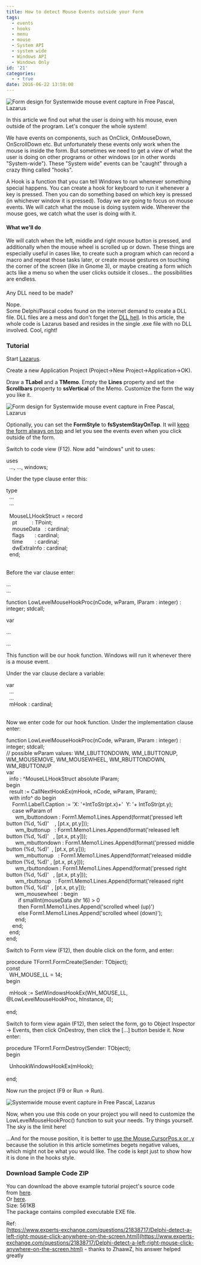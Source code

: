 ```yaml
---
title: How to detect Mouse Events outside your Form
tags:
  - events
  - hooks
  - menu
  - mouse
  - System API
  - system wide
  - Windows API
  - Windows Only
id: '21'
categories:
  - - true
date: 2016-06-22 13:59:00
---
```


![Form design for Systemwide mouse event capture in Free Pascal, Lazarus](how-to-detect-mouse-events-outside-your/Systemwide-Mouse-events-thumb.gif "Form design for Systemwide mouse event capture in Free Pascal, Lazarus")

In this article we find out what the user is doing with his mouse, even outside of the program. Let's conquer the whole system!
<!-- more -->
  
  
We have events on components, such as OnClick, OnMouseDown, OnScrollDown etc. But unfortunately these events only work when the mouse is inside the form. But sometimes we need to get a view of what the user is doing on other programs or other windows (or in other words "System-wide"). These "System wide" events can be "caught" through a crazy thing called "hooks".  
  
A Hook is a function that you can tell Windows to run whenever something special happens. You can create a hook for keyboard to run it whenever a key is pressed. Then you can do something based on which key is pressed (in whichever window it is pressed). Today we are going to focus on mouse events. We will catch what the mouse is doing system wide. Wherever the mouse goes, we catch what the user is doing with it.  
  

#### What we'll do

We will catch when the left, middle and right mouse button is pressed, and additionally when the mouse wheel is scrolled up or down. These things are especially useful in cases like, to create such a program which can record a macro and repeat those tasks later, or create mouse gestures on touching the corner of the screen (like in Gnome 3), or maybe creating a form which acts like a menu so when the user clicks outside it closes... the possibilities are endless.  
  
  

#### 

Any DLL need to be made?

Nope.  
Some Delphi/Pascal codes found on the internet demand to create a DLL file. DLL files are a mess and don't forget the [DLL hell](https://en.wikipedia.org/wiki/DLL_Hell). In this article, the whole code is Lazarus based and resides in the single .exe file with no DLL involved. Cool, right!  
  

### Tutorial

Start [Lazarus](http://lazarus-ide.org/).  
  
Create a new Application Project (Project->New Project->Application->OK).  
  
Draw a **TLabel** and a **TMemo**. Empty the **Lines** property and set the **Scrollbars** property to **ssVertical** of the Memo. Customize the form the way you like it.  
  

![Form design for Systemwide mouse event capture in Free Pascal, Lazarus](how-to-detect-mouse-events-outside-your/Systemwide-Mouse-events-1.gif "Form design for Systemwide mouse event capture in Free Pascal, Lazarus")

  
  
Optionally, you can set the **FormStyle** to **fsSystemStayOnTop**. It will [keep the form always on top](http://localhost/wp-lazplanet/2014/01/12/how-to-make-your-form-always-on-top/) and let you see the events even when you click outside of the form.  
  
Switch to code view (F12). Now add "windows" unit to uses:  
  

uses  
  ..., ..., windows;

  
Under the type clause enter this:  
  

type  
  ...  
  ...  
    
  MouseLLHookStruct = record  
    pt          : TPoint;  
    mouseData   : cardinal;  
    flags       : cardinal;  
    time        : cardinal;  
    dwExtraInfo : cardinal;  
  end;

   
Before the var clause enter:  
  

...  
...  
  
function LowLevelMouseHookProc(nCode, wParam, lParam : integer) : integer; stdcall;  
  
var

...

... 

  
This function will be our hook function. Windows will run it whenever there is a mouse event.  
  
Under the var clause declare a variable:  
  

var  
  ...  
  ...  
  mHook : cardinal;

   
Now we enter code for our hook function. Under the implementation clause enter:  
  

function LowLevelMouseHookProc(nCode, wParam, lParam : integer) : integer; stdcall;  
// possible wParam values: WM\_LBUTTONDOWN, WM\_LBUTTONUP, WM\_MOUSEMOVE, WM\_MOUSEWHEEL, WM\_RBUTTONDOWN, WM\_RBUTTONUP  
var  
  info : ^MouseLLHookStruct absolute lParam;  
begin  
  result := CallNextHookEx(mHook, nCode, wParam, lParam);  
  with info^ do begin  
    Form1.Label1.Caption := 'X: '+IntToStr(pt.x)+'  Y: '+ IntToStr(pt.y);  
    case wParam of  
      wm\_lbuttondown : Form1.Memo1.Lines.Append(format('pressed left button (%d, %d)'    , \[pt.x, pt.y\]));  
      wm\_lbuttonup   : Form1.Memo1.Lines.Append(format('released left button (%d, %d)'   , \[pt.x, pt.y\]));  
      wm\_mbuttondown : Form1.Memo1.Lines.Append(format('pressed middle button (%d, %d)'  , \[pt.x, pt.y\]));  
      wm\_mbuttonup   : Form1.Memo1.Lines.Append(format('released middle button (%d, %d)' , \[pt.x, pt.y\]));  
      wm\_rbuttondown : Form1.Memo1.Lines.Append(format('pressed right button (%d, %d)'   , \[pt.x, pt.y\]));  
      wm\_rbuttonup   : Form1.Memo1.Lines.Append(format('released right button (%d, %d)'  , \[pt.x, pt.y\]));  
      wm\_mousewheel  : begin  
        if smallInt(mouseData shr 16) > 0  
        then Form1.Memo1.Lines.Append('scrolled wheel (up)')  
        else Form1.Memo1.Lines.Append('scrolled wheel (down)');  
      end;  
    end;  
  end;  
end;

  
Switch to Form view (F12), then double click on the form, and enter:  
  

procedure TForm1.FormCreate(Sender: TObject);  
const  
  WH\_MOUSE\_LL = 14;  
begin  
  
  mHook := SetWindowsHookEx(WH\_MOUSE\_LL, @LowLevelMouseHookProc, hInstance, 0);  
    
end;

  
Switch to form view again (F12), then select the form, go to Object Inspector -> Events, then click OnDestroy, then click the \[...\] button beside it. Now enter:  
  

procedure TForm1.FormDestroy(Sender: TObject);  
begin  
  
  UnhookWindowsHookEx(mHook);  
    
end;

  
Now run the project (F9 or Run -> Run).  
  

![Systemwide mouse event capture in Free Pascal, Lazarus](how-to-detect-mouse-events-outside-your/Systemwide-Mouse-events-2.gif "Systemwide mouse event capture in Free Pascal, Lazarus")

  
Now, when you use this code on your project you will need to customize the LowLevelMouseHookProc() function to suit your needs. Try things yourself. The sky is the limit here!  
  
...And for the mouse position, it is better to [use the Mouse.CursorPos.x or .y](http://localhost/wp-lazplanet/2013/04/06/how-to-get-your-mouse-cursor-position-bonus-set-position-also/) because the solution in this article sometimes begets negative values, which might not be what you would like. The code is kept just to show how it is done in the hooks style.  
  

### Download Sample Code ZIP

You can download the above example tutorial project's source code from [here](https://db.tt/VSs3JIJ9).  
Or [here](https://drive.google.com/uc?export=download&id=0B9WrDtlrEzlSYlgtWGRIQmdrcjQ).  
Size: 561KB  
The package contains compiled executable EXE file.  
  
Ref:  
[https://www.experts-exchange.com/questions/21838717/Delphi-detect-a-left-right-mouse-click-anywhere-on-the-screen.html](https://www.experts-exchange.com/questions/21838717/Delphi-detect-a-left-right-mouse-click-anywhere-on-the-screen.html) - thanks to ZhaawZ, his answer helped greatly